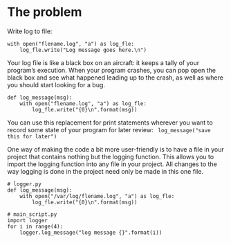 # The problem
Write log to file:

```
with open("flename.log", "a") as log_fle:
    log_fle.write("Log message goes here.\n")
```

Your log file is like a black box on an aircraft: it keeps a tally of your program’s execution. When your program crashes, you can pop open the black box and see what happened leading up to the crash, as well as where you should start looking for a bug. 

```
def log_message(msg):
    with open("flename.log", "a") as log_fle:
        log_fle.write("{0}\n".format(msg))
```
You can use this replacement for print statements wherever you want to record some state of your program for later review:
``` log_message("save this for later")```

One way of making the code a bit more user-friendly is to have a file in your project that contains nothing but the logging function. This allows you to import the logging function into any file in your project. All changes to the way logging is done in the project need only be made in this one file.
```
# logger.py
def log_message(msg):
    with open("/var/log/flename.log", "a") as log_fle:
        log_fle.write("{0}\n".format(msg))
```

```
# main_script.py
import logger
for i in range(4):
    logger.log_message("log message {}".format(i))
```